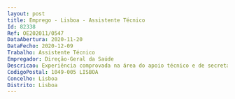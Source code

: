 ```yaml
--- 
layout: post
title: Emprego - Lisboa - Assistente Técnico
Id: 82338
Ref: OE202011/0547
DataAbertura: 2020-11-20
DataFecho: 2020-12-09
Trabalho: Assistente Técnico
Empregador: Direção-Geral da Saúde
Descricao: Experiência comprovada na área do apoio técnico e de secretariado na Administração pública, designadamente  gestão expediente geral, gestão do despacho, gestão de agendas, gestão de processos administrativos, gestão logística de reuniões e eventos, elaboração de ofícios, informações , e rnalls, convocatórias, atas e outros documentos, arquivo e organização documental, gestão de viagens nacionais e internacionais,atendimento e encaminhamento de chamadas ou atendimento ao público, requisição eaprovisionamento de material, entre outros.• Conhecimento de Iíngua inglesa escrita e falada.• Conhecimentos de informática na ótica do utilizador ao nivel dos programas excel, word, powerpoint, plataformas e meios telemáticos, entre outros.• Aptidão para trabalhar em equipa, bom relacionamento interpessoal, capacidade decomunicação verbal e escrita, responsabilidade e compromisso com o serviço, e disponibilidade para um horário flexível.
CodigoPostal: 1049-005 LISBOA
Concelho: Lisboa
Distrito: Lisboa
--- 
```

